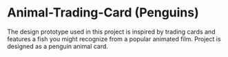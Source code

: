 # Animal-Trading-Card (Penguins)

The design prototype used in this project is inspired by trading cards and features a fish you might recognize from a popular animated film. Project is designed as a penguin animal card.

